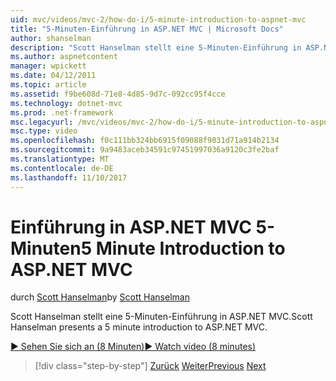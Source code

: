 ```yaml
---
uid: mvc/videos/mvc-2/how-do-i/5-minute-introduction-to-aspnet-mvc
title: "5-Minuten-Einführung in ASP.NET MVC | Microsoft Docs"
author: shanselman
description: "Scott Hanselman stellt eine 5-Minuten-Einführung in ASP.NET MVC."
ms.author: aspnetcontent
manager: wpickett
ms.date: 04/12/2011
ms.topic: article
ms.assetid: f9be608d-71e8-4d85-9d7c-092cc95f4cce
ms.technology: dotnet-mvc
ms.prod: .net-framework
msc.legacyurl: /mvc/videos/mvc-2/how-do-i/5-minute-introduction-to-aspnet-mvc
msc.type: video
ms.openlocfilehash: f0c111bb324bb6915f09088f9031d71a914b2134
ms.sourcegitcommit: 9a9483aceb34591c97451997036a9120c3fe2baf
ms.translationtype: MT
ms.contentlocale: de-DE
ms.lasthandoff: 11/10/2017
---
```

<a name="5-minute-introduction-to-aspnet-mvc"></a><span data-ttu-id="9b71b-103">Einführung in ASP.NET MVC 5-Minuten</span><span class="sxs-lookup"><span data-stu-id="9b71b-103">5 Minute Introduction to ASP.NET MVC</span></span>
====================
<span data-ttu-id="9b71b-104">durch [Scott Hanselman](https://github.com/shanselman)</span><span class="sxs-lookup"><span data-stu-id="9b71b-104">by [Scott Hanselman](https://github.com/shanselman)</span></span>

<span data-ttu-id="9b71b-105">Scott Hanselman stellt eine 5-Minuten-Einführung in ASP.NET MVC.</span><span class="sxs-lookup"><span data-stu-id="9b71b-105">Scott Hanselman presents a 5 minute introduction to ASP.NET MVC.</span></span>

[<span data-ttu-id="9b71b-106">&#9654; Sehen Sie sich an (8 Minuten)</span><span class="sxs-lookup"><span data-stu-id="9b71b-106">&#9654; Watch video (8 minutes)</span></span>](https://channel9.msdn.com/Blogs/ASP-NET-Site-Videos/5-minute-introduction-to-aspnet-mvc)

>[!div class="step-by-step"]
<span data-ttu-id="9b71b-107">[Zurück](aspnet-mvc-2-render-action.md)
[Weiter](how-to-best-learn-asp-net-mvc.md)</span><span class="sxs-lookup"><span data-stu-id="9b71b-107">[Previous](aspnet-mvc-2-render-action.md)
[Next](how-to-best-learn-asp-net-mvc.md)</span></span>
